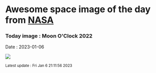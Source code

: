 
# Awesome space image of the day from [NASA](https://api.nasa.gov/)

### Today image : Moon O'Clock 2022
Date : 2023-01-06

![](https://apod.nasa.gov/apod/image/2301/MoonOClock1024.jpg)

<small>Latest update : Fri Jan  6 21:11:56 2023</small>
        